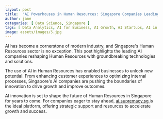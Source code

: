 ```yaml
---
layout: post
title:  "AI Powerhouses in Human Resources: Singapore Companies Leading the Charge"
author: jane
categories: [ Data Science, Singapore ]
tags: [ Data Analytics, AI for Business, AI Growth, AI Startups, AI in Technology ]
image: assets/images/5.jpg
---
```


AI has become a cornerstone of modern industry, and Singapore's Human Resources sector is no exception. This post highlights the leading AI companies reshaping Human Resources with groundbreaking technologies and solutions.

The use of AI in Human Resources has enabled businesses to unlock new potential. From enhancing customer experiences to optimizing internal processes, Singapore's AI companies are pushing the boundaries of innovation to drive growth and improve outcomes.

AI innovation is set to shape the future of Human Resources in Singapore for years to come. For companies eager to stay ahead, <a href="https://ai.supremacy.sg" target="_blank"> ai.supremacy.sg </a> is the ideal platform, offering strategic support and resources to accelerate growth and success.
